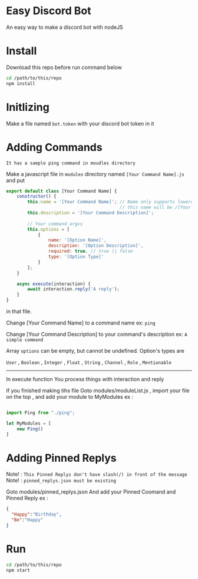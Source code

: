# Easy Discord Bot
An easy way to make a discord bot with nodeJS

# Install
Download this repo before run command below

```sh
cd /path/to/this/repo
npm install
```

# Initlizing
Make a file named `bot.token` with your discord bot token in it

# Adding Commands
`It has a sample ping command in moudles directory`

Make a javascript file in `modules` directory named `[Your Command Name].js`
and put
```javascript
export default class [Your Command Name] {
    constructor() {
        this.name = '[Your Command Name]'; // Name only supports lowercase
                                           // this name will be /[Your Command Name]
        this.description = '[Your Command Description]';
        
        // Your command argvs
        this.options = [
            {
                name: '[Option Name]',
                description: '[Option Description]',
                required: true, // true || false
                type: '[Option Type]'
            }
        ];
    }

    async execute(interaction) {
        await interaction.reply('A reply');
    }
}
```
in that file.

Change [Your Command Name] to a command name 
ex: `ping` 

Change [Your Command Description] to your command's description
ex: `A simple command`

Array `options` can be empty, but cannot be undefined. 
Option's types are 

`User` , `Boolean` , `Integer` , `Float` , `String` , `Channel` , `Role` , `Mentionable`

---

In execute function
You process things with interaction
and reply

If you finished making tihs file
Goto modules/moduleList.js , import your file on the top , and add your module to MyModules
ex : 
```javascript

import Ping from "./ping";

let MyModules = [
    new Ping()
]
```

# Adding Pinned Replys
Note! : `This Pinned Replys don't have slash(/) in front of the message`
Note! : `pinned_replys.json must be existing`

Goto modules/pinned_replys.json
And add your Pinned Coomand and Pinned Reply
ex :
```json
{
  "Happy":"Birthday",
  "Be":"Happy"
}
```

# Run
```sh
cd /path/to/this/repo
npm start
```
